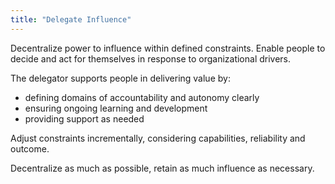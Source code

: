 ```yaml
---
title: "Delegate Influence"
---
```



Decentralize power to influence within defined constraints. Enable people to decide and act for themselves in response to organizational drivers.

The delegator supports people in delivering value by:

- defining domains of accountability and autonomy clearly
- ensuring ongoing learning and development
- providing support as needed

Adjust constraints incrementally, considering capabilities, reliability and outcome.

Decentralize as much as possible, retain as much influence as necessary.
